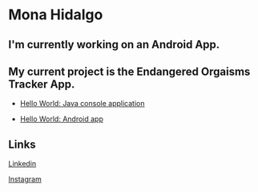 # Mona Hidalgo 

## I'm currently working on an Android App.

## My current project is the Endangered Orgaisms Tracker App.

* [Hello World: Java console application](https://github.com/monahidalgo/hello-world-java) 

* [Hello World: Android app](https://github.com/monahidalgo/hello-world-android) 

## Links 

 [Linkedin](https://www.linkedin.com/in/mona-hidalgo) 

 [Instagram](https://www.instagram.com/mona_hidalgo_/)
